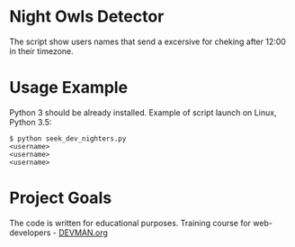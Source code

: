 # Night Owls Detector

The script show users names that send a excersive for cheking after 12:00 in their timezone.

# Usage Example

Python 3 should be already installed. Example of script launch on Linux, Python 3.5:

```
$ python seek_dev_nighters.py
<username>
<username>
<username>
```

# Project Goals

The code is written for educational purposes. Training course for web-developers - [DEVMAN.org](https://devman.org)
